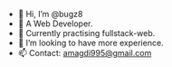 - 👋 Hi, I’m @bugz8
- 👀 A Web Developer.
- 🌱 Currently practising fullstack-web.
- 💞️ I’m looking to have more experience.
- 📫 Contact: amagdi995@gmail.com
